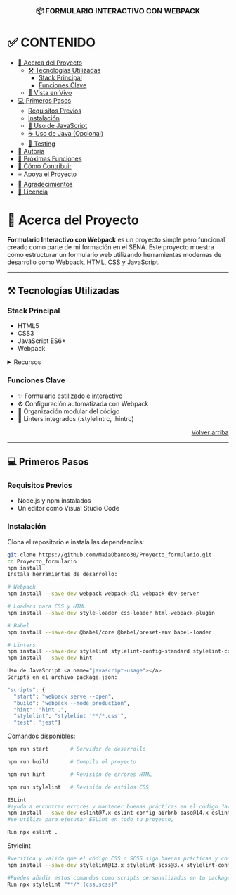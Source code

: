 <a name="readme-top"></a>

<div align="center">

<h3><b>📦 FORMULARIO INTERACTIVO CON WEBPACK</b></h3>

</div>

# ✅ CONTENIDO
- [📖 Acerca del Proyecto](#about-project)
  - [⚒️ Tecnologías Utilizadas](#built-with)
    - [Stack Principal](#tech-stack)
    - [Funciones Clave](#key-features)
  - [🚀 Vista en Vivo](#live-demo)
- [💻 Primeros Pasos](#getting-started)
  - [Requisitos Previos](#prerequisites)
  - [Instalación](#install)
  - [🧠 Uso de JavaScript](#javascript-usage)
  - [☕ Uso de Java (Opcional)](#java-optional)
  - [🧪 Testing](#testing)
- [👥 Autoría](#authors)
- [🔮 Próximas Funciones](#future-features)
- [🤝 Cómo Contribuir](#contributing)
- [⭐ Apoya el Proyecto](#support)
- [🙌 Agradecimientos](#acknowledgements)
- [📃 Licencia](#license)

# 📖 Acerca del Proyecto <a name="about-project"></a>

**Formulario Interactivo con Webpack** es un proyecto simple pero funcional creado como parte de mi formación en el SENA. Este proyecto muestra cómo estructurar un formulario web utilizando herramientas modernas de desarrollo como Webpack, HTML, CSS y JavaScript.

---

## ⚒️ Tecnologías Utilizadas <a name="built-with"></a>

### Stack Principal <a name="tech-stack"></a>

- HTML5
- CSS3
- JavaScript ES6+
- Webpack

<details>
<summary>Recursos</summary>
<ul>
  <li><a href="https://developer.mozilla.org/es/docs/Web/HTML">HTML</a></li>
  <li><a href="https://developer.mozilla.org/es/docs/Web/CSS">CSS</a></li>
  <li><a href="https://webpack.js.org/">Webpack</a></li>
</ul>
</details>

### Funciones Clave <a name="key-features"></a>

- ✨ Formulario estilizado e interactivo  
- ⚙️ Configuración automatizada con Webpack  
- 📁 Organización modular del código  
- 🧼 Linters integrados (.stylelintrc, .hintrc)

<p align="right"><a href="#readme-top">Volver arriba</a></p>

---


## 💻 Primeros Pasos <a name="getting-started"></a>

### Requisitos Previos <a name="prerequisites"></a>

- Node.js y npm instalados  
- Un editor como Visual Studio Code  

### Instalación <a name="install"></a>

Clona el repositorio e instala las dependencias:

```bash
git clone https://github.com/MaiaObando30/Proyecto_formulario.git
cd Proyecto_formulario
npm install
Instala herramientas de desarrollo:
```
```bash
# Webpack
npm install --save-dev webpack webpack-cli webpack-dev-server
```
```bash
# Loaders para CSS y HTML
npm install --save-dev style-loader css-loader html-webpack-plugin
```
```bash
# Babel
npm install --save-dev @babel/core @babel/preset-env babel-loader
```
```bash
# Linters
npm install --save-dev stylelint stylelint-config-standard stylelint-config-recommended
npm install --save-dev hint
```
```bash
Uso de JavaScript <a name="javascript-usage"></a>
Scripts en el archivo package.json:

"scripts": {
  "start": "webpack serve --open",
  "build": "webpack --mode production",
  "hint": "hint .",
  "stylelint": "stylelint '**/*.css'",
  "test": "jest"}
  ```
Comandos disponibles:
```bash
npm run start       # Servidor de desarrollo
```
```bash
npm run build       # Compila el proyecto
```
```bash
npm run hint        # Revisión de errores HTML
```
```bash
npm run stylelint   # Revisión de estilos CSS
```

```bash
ESLint
#ayuda a encontrar errores y mantener buenas prácticas en el código JavaScrip
npm install --save-dev eslint@7.x eslint-config-airbnb-base@14.x eslint-plugin-import@2.x babel-eslint@10.x
#se utiliza para ejecutar ESLint en todo tu proyecto,
```
```bash
Run npx eslint . 
```

Stylelint
```bash
#verifica y valida que el código CSS o SCSS siga buenas prácticas y convenciones.
npm install --save-dev stylelint@13.x stylelint-scss@3.x stylelint-config-standard@21.x stylelint-csstree-validator@1.x
```
```bash
#Puedes añadir estos comandos como scripts personalizados en tu package.json para ejecutarlos fácilmente.
Run npx stylelint "**/*.{css,scss}" 
```
